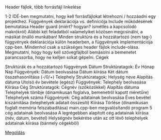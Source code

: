 Header fájlok, több forrásfájl linkelése

1-2 IDÉ-ben megmutatni, hogy kell forrásfájlokat létrehozni / hozzáadni egy projekthez.
Függvények deklarációja vs. definíciója
Include működésének bemutatása
Header guard (miért? hogyan? ismétlés a kapcsolódó makrókról)
Alábbi két feladatból valamelyiket közösen megcsinálni, a másikat önálló munkában!
Minden struktúra és a hozzátartozó (nem tag-) függvények deklarációja külön headerben, a függvények implementációja cpp-ben.
Mindenhol csak a szükséges header fájlok include-olása.
Megmutatni, hogy hogy kell szövegfájlból bemásolni a bemenetet parancssorba, hogy ne kelljen sokat gépelni.
Cégek

Struktúrák és a hozzátartozó függvények
Dátum
Struktúratagok:
Év
Hónap
Nap
Függvények:
Dátum beolvasása
Dátum kiírása
Két dátum összehasonlítása (-/0/+)
Telephely
Struktúratagok:
Helység neve
Alapítás dátuma
Utolsó év bevétele (egész)
Függvények:
Telephely beolvasása
Kiírása
Cég
Struktúratagok:
Cégnév (szóközökkel)
Alapítás dátuma
Telephelyek tömbje (dinamikusan foglalva, bemenetről kapott méretűre)
Telephelyek száma
Függvények:
Cég adatainak beolvasása
Éves bevétel kiszámítása (telephelyek adatait összesíti)
Kiírása
Törlése (dinamikusan foglalt memória felszabadítása)
main.cpp-ben megvalósítandó program
5 cég adatainak beolvasása
A legrégebben alapított cég adatainak kiírása (név, dátum, bevétel)
Helységnév bekérése után az ott lévő telephelyek adatainak kiírása (bármely cégekből)

[Megoldás](https://szelearning.sze.hu/pluginfile.php/123836/mod_page/content/3/megoldas10het1.zip)

